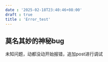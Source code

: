 ```yaml
---
date : '2025-02-18T23:40:46+08:00'
draft : true
title : 'Error_test'
---
```


## 莫名其妙的神秘bug

未知问题，动都没动开始报错，追加post进行调试
